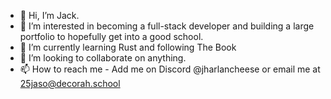- 👋 Hi, I’m Jack.
- 👀 I’m interested in becoming a full-stack developer and building a large portfolio to hopefully get into a good school.
- 🌱 I’m currently learning Rust and following The Book
- 💞️ I’m looking to collaborate on anything.
- 📫 How to reach me - Add me on Discord @jharlancheese or email me at 25jaso@decorah.school
